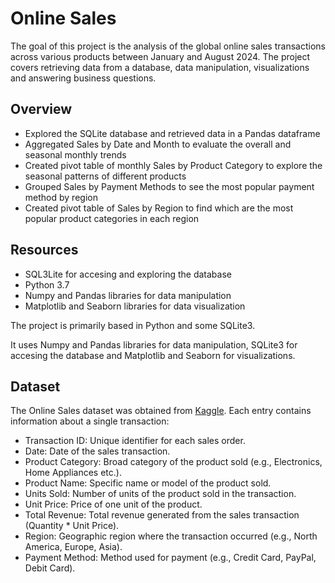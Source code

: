# Online Sales
The goal of this project is the analysis of the global online sales transactions across various products between January and August 2024. The project covers retrieving data from a database, data manipulation, visualizations and answering business questions.

## Overview
- Explored the SQLite database and retrieved data in a Pandas dataframe
- Aggregated Sales by Date and Month to evaluate the overall and seasonal monthly trends
- Created pivot table of monthly Sales by Product Category to explore the seasonal patterns of different products
- Grouped Sales by Payment Methods to see the most popular payment method by region
- Created pivot table of Sales by Region to find which are the most popular product categories in each region

## Resources
- SQL3Lite for accesing and exploring the database
- Python 3.7
- Numpy and Pandas libraries for data manipulation
- Matplotlib and Seaborn libraries for data visualization

The project is primarily based in Python and some SQLite3. 

It uses Numpy and Pandas libraries for data manipulation, SQLite3 for accesing the database and Matplotlib and Seaborn for visualizations.

## Dataset
The Online Sales dataset was obtained from [Kaggle](https://www.kaggle.com/datasets/shreyanshverma27/online-sales-dataset-popular-marketplace-data). Each entry contains information about a single transaction:

- Transaction ID: Unique identifier for each sales order.
- Date: Date of the sales transaction.
- Product Category: Broad category of the product sold (e.g., Electronics, Home Appliances etc.).
- Product Name: Specific name or model of the product sold.
- Units Sold: Number of units of the product sold in the transaction.
- Unit Price: Price of one unit of the product.
- Total Revenue: Total revenue generated from the sales transaction (Quantity * Unit Price).
- Region: Geographic region where the transaction occurred (e.g., North America, Europe, Asia).
- Payment Method: Method used for payment (e.g., Credit Card, PayPal, Debit Card).

